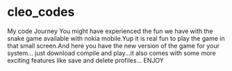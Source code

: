 # cleo_codes
My code Journey
You might have experienced the fun we have with the snake game available with nokia mobile.Yup it is real fun to play the game in that small screen.And here you have the new version of the game for your system... just download compile and play...it also comes with some more exciting features like save and delete profiles... ENJOY
